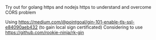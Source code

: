 Try out for golang https and nodejs https to understand and overcome CORS problem

Using https://medium.com/@pointgoal/gin-101-enable-tls-ssl-e84090aeb432 (to gain local sign certificated)
Considering to use https://github.com/rookie-ninja/rk-gin
